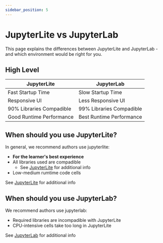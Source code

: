 ```yaml
---
sidebar_position: 5
---
```


# JupyterLite vs JupyterLab

This page explains the differences between JupyterLite and JupyterLab - and which environment would be right for you.

## High Level

| JupyterLite | JupyterLab |
|---|---|
| Fast Startup Time | Slow Startup Time |
| Responsive UI | Less Responsive UI |
| 90% Libraries Compadible | 99% Libraries Compadible |
| Good Runtime Performance | Best Runtime Performance |

## When should you use JupyterLite?

In general, we recommend authors use jupyterlite:
 - __For the learner's best experience__
 - All libraries used are compadible
   - See [JupyterLite](./jupyterlite#) for additional info
 - Low-medium rumtime code cells

See [JupyterLite](./jupyterlite) for additional info

## When should you use JupyterLab?

We recommend authors use jupyterlab:
 - Required libraries are incompadible with JupyterLite
 - CPU-intensive cells take too long in JupyterLite

See [JupyterLab](./jupyterlab) for additional info